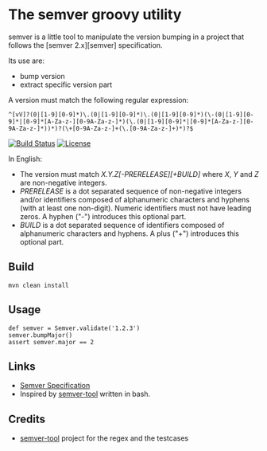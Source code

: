 The semver groovy utility
=========================

semver is a little tool to manipulate the version bumping in a project that follows the [semver 2.x][semver] specification.

Its use are:
  - bump version
  - extract specific version part

A  version must match the following regular expression:
```
^[vV]?(0|[1-9][0-9]*)\.(0|[1-9][0-9]*)\.(0|[1-9][0-9]*)(\-(0|[1-9][0-9]*|[0-9]*[A-Za-z-][0-9A-Za-z-]*)(\.(0|[1-9][0-9]*|[0-9]*[A-Za-z-][0-9A-Za-z-]*))*)?(\+[0-9A-Za-z-]+(\.[0-9A-Za-z-]+)*)?$
```

[![Build Status](https://travis-ci.org/Wonno/groovy-semver-tool.svg?branch=master)](https://travis-ci.org/Wonno/groovy-semver-tool)
[![License](https://img.shields.io/badge/license-GPL--3.0-blue.svg?style=flat)](https://travis-ci.org/Wonno/groovy-semver-tool/blob/master/LICENSE)


In English:
- The version must match _X.Y.Z[-PRERELEASE][+BUILD]_ where _X_, _Y_ and _Z_ are non-negative integers.
- _PRERELEASE_ is a dot separated sequence of non-negative integers and/or identifiers composed of alphanumeric 
  characters and hyphens (with at least one non-digit). Numeric identifiers must not have leading zeros. A hyphen 
  (\"-\") introduces this optional part.
- _BUILD_ is a dot separated sequence of identifiers composed of alphanumeric characters and hyphens. A plus ("+") 
  introduces this optional part.

## Build
```
mvn clean install
```
     
## Usage
```$groovy
def semver = Semver.validate('1.2.3')
semver.bumpMajor()
assert semver.major == 2
```

## Links
* [Semver Specification](https://semver.org/lang/en/spec/v2.0.0.html) 
* Inspired by [semver-tool](https://github.com/fsaintjacques/semver-tool/) written in bash.

## Credits
*  [semver-tool](https://github.com/fsaintjacques/semver-tool/) project for the regex and the testcases
